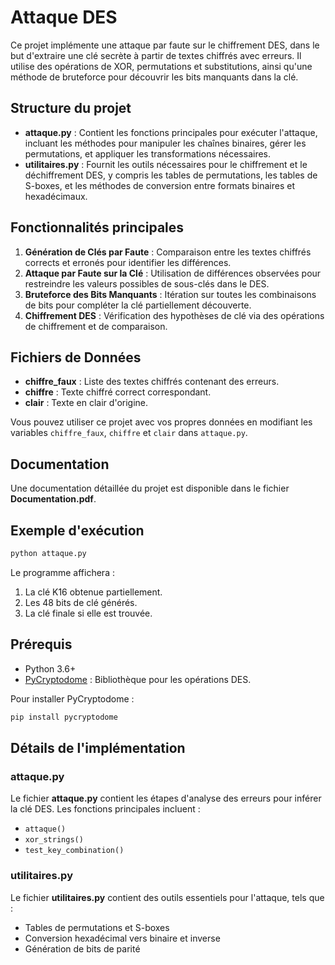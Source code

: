 
# Attaque DES

Ce projet implémente une attaque par faute sur le chiffrement DES, dans le but d'extraire une clé secrète à partir de textes chiffrés avec erreurs. Il utilise des opérations de XOR, permutations et substitutions, ainsi qu'une méthode de bruteforce pour découvrir les bits manquants dans la clé.

## Structure du projet

- **attaque.py** : Contient les fonctions principales pour exécuter l'attaque, incluant les méthodes pour manipuler les chaînes binaires, gérer les permutations, et appliquer les transformations nécessaires.
- **utilitaires.py** : Fournit les outils nécessaires pour le chiffrement et le déchiffrement DES, y compris les tables de permutations, les tables de S-boxes, et les méthodes de conversion entre formats binaires et hexadécimaux.

## Fonctionnalités principales

1. **Génération de Clés par Faute** : Comparaison entre les textes chiffrés corrects et erronés pour identifier les différences.
2. **Attaque par Faute sur la Clé** : Utilisation de différences observées pour restreindre les valeurs possibles de sous-clés dans le DES.
3. **Bruteforce des Bits Manquants** : Itération sur toutes les combinaisons de bits pour compléter la clé partiellement découverte.
4. **Chiffrement DES** : Vérification des hypothèses de clé via des opérations de chiffrement et de comparaison.

## Fichiers de Données

- **chiffre_faux** : Liste des textes chiffrés contenant des erreurs.
- **chiffre** : Texte chiffré correct correspondant.
- **clair** : Texte en clair d'origine.

Vous pouvez utiliser ce projet avec vos propres données en modifiant les variables `chiffre_faux`, `chiffre` et `clair` dans `attaque.py`.

## Documentation

Une documentation détaillée du projet est disponible dans le fichier **Documentation.pdf**.

## Exemple d'exécution

```bash
python attaque.py
```

Le programme affichera :
1. La clé K16 obtenue partiellement.
2. Les 48 bits de clé générés.
3. La clé finale si elle est trouvée.

## Prérequis

- Python 3.6+
- [PyCryptodome](https://pycryptodome.readthedocs.io/) : Bibliothèque pour les opérations DES.

Pour installer PyCryptodome :
```bash
pip install pycryptodome
```

## Détails de l'implémentation

### attaque.py
Le fichier **attaque.py** contient les étapes d'analyse des erreurs pour inférer la clé DES. Les fonctions principales incluent :
- `attaque()`
- `xor_strings()`
- `test_key_combination()`

### utilitaires.py
Le fichier **utilitaires.py** contient des outils essentiels pour l'attaque, tels que :
- Tables de permutations et S-boxes
- Conversion hexadécimal vers binaire et inverse
- Génération de bits de parité
